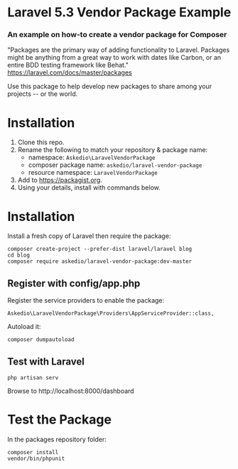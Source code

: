# Laravel 5.3 Vendor Package Example
### An example on how-to create a vendor package for Composer

"Packages are the primary way of adding functionality to Laravel. Packages might be anything from a great way to work with dates like Carbon, or an entire BDD testing framework like Behat."
https://laravel.com/docs/master/packages

Use this package to help develop new packages to share among your projects -- or the world.

# Installation
1. Clone this repo.
2. Rename the following to match your repository & package name:
    * namespace: `Askedio\LaravelVendorPackage`
    * composer package name: `askedio/laravel-vendor-package`
    * resource namespace: `LaravelVendorPackage`
3. Add to https://packagist.org.
4. Using your details, install with commands below.

# Installation
Install a fresh copy of Laravel then require the package:
```
composer create-project --prefer-dist laravel/laravel blog
cd blog
composer require askedio/laravel-vendor-package:dev-master
```
## Register with config/app.php
Register the service providers to enable the package:
```
Askedio\LaravelVendorPackage\Providers\AppServiceProvider::class,
```

Autoload it:
```
composer dumpautoload
```
## Test with Laravel
```
php artisan serv
```
Browse to http://localhost:8000/dashboard

# Test the Package
In the packages repository folder:
```
composer install
vendor/bin/phpunit
```